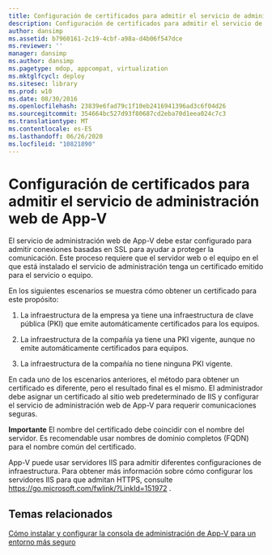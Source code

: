 ```yaml
---
title: Configuración de certificados para admitir el servicio de administración web de App-V
description: Configuración de certificados para admitir el servicio de administración web de App-V
author: dansimp
ms.assetid: b7960161-2c19-4cbf-a98a-d4b06f547dce
ms.reviewer: ''
manager: dansimp
ms.author: dansimp
ms.pagetype: mdop, appcompat, virtualization
ms.mktglfcycl: deploy
ms.sitesec: library
ms.prod: w10
ms.date: 08/30/2016
ms.openlocfilehash: 23839e6fad79c1f10eb2416941396ad3c6f04d26
ms.sourcegitcommit: 354664bc527d93f80687cd2eba70d1eea024c7c3
ms.translationtype: MT
ms.contentlocale: es-ES
ms.lasthandoff: 06/26/2020
ms.locfileid: "10821890"
---
```

# Configuración de certificados para admitir el servicio de administración web de App-V


El servicio de administración web de App-V debe estar configurado para admitir conexiones basadas en SSL para ayudar a proteger la comunicación. Este proceso requiere que el servidor web o el equipo en el que está instalado el servicio de administración tenga un certificado emitido para el servicio o equipo.

En los siguientes escenarios se muestra cómo obtener un certificado para este propósito:

1.  La infraestructura de la empresa ya tiene una infraestructura de clave pública (PKI) que emite automáticamente certificados para los equipos.

2.  La infraestructura de la compañía ya tiene una PKI vigente, aunque no emite automáticamente certificados para equipos.

3.  La infraestructura de la compañía no tiene ninguna PKI vigente.

En cada uno de los escenarios anteriores, el método para obtener un certificado es diferente, pero el resultado final es el mismo. El administrador debe asignar un certificado al sitio web predeterminado de IIS y configurar el servicio de administración web de App-V para requerir comunicaciones seguras.

**Importante**  El nombre del certificado debe coincidir con el nombre del servidor. Es recomendable usar nombres de dominio completos (FQDN) para el nombre común del certificado.

 

App-V puede usar servidores IIS para admitir diferentes configuraciones de infraestructura. Para obtener más información sobre cómo configurar los servidores IIS para que admitan HTTPS, consulte <https://go.microsoft.com/fwlink/?LinkId=151972> .

## Temas relacionados


[Cómo instalar y configurar la consola de administración de App-V para un entorno más seguro](how-to-install-and-configure-the-app-v-management-console-for-a-more-secure-environment.md)

 

 






